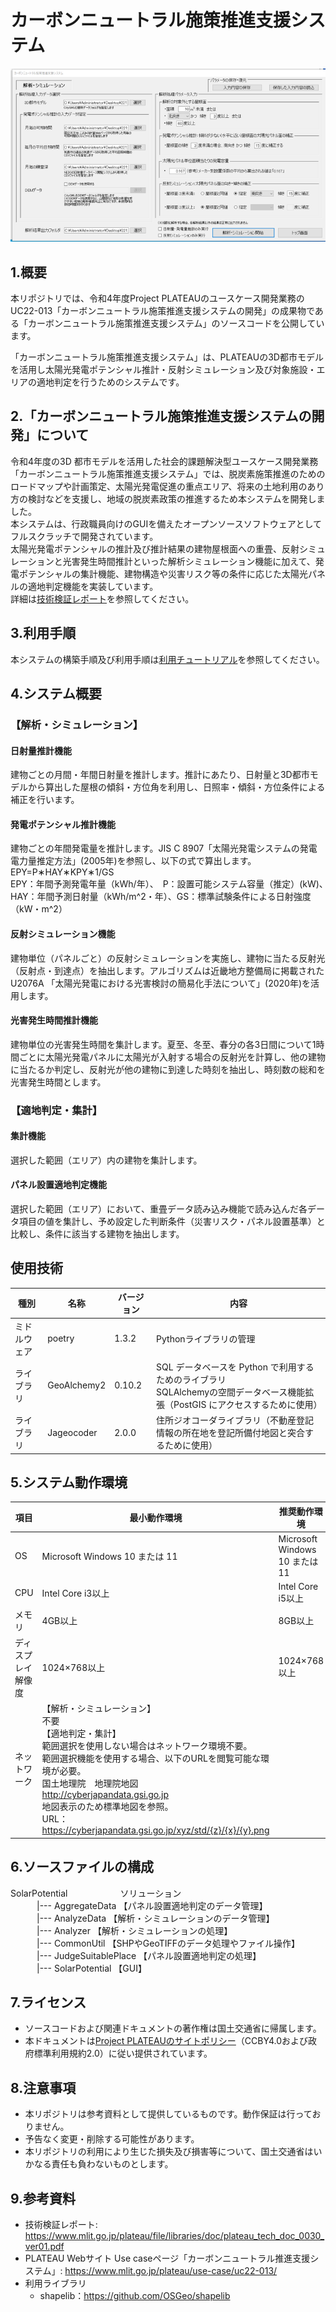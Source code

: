 # カーボンニュートラル施策推進支援システム <!-- OSSの対象物の名称を記載ください。分かりやすさを重視し、できるだけ日本語で命名ください。英語名称の場合は日本語説明を（）書きで併記ください。 -->

![概要](./img/tutorial_001.png) <!-- OSSの対象物のスクリーンショット（画面表示がない場合にはイメージ画像）を貼り付けください -->

## 1.概要 <!-- 本リポジトリでOSS化しているソフトウェア・ライブラリについて1文で説明を記載ください -->
本リポジトリでは、令和4年度Project PLATEAUのユースケース開発業務のUC22-013「カーボンニュートラル施策推進支援システムの開発」の成果物である「カーボンニュートラル施策推進支援システム」のソースコードを公開しています。

「カーボンニュートラル施策推進支援システム」は、PLATEAUの3D都市モデルを活用し太陽光発電ポテンシャル推計・反射シミュレーション及び対象施設・エリアの適地判定を行うためのシステムです。

## 2.「カーボンニュートラル施策推進支援システムの開発」について <!-- 「」内にユースケース名称を記載ください。本文は以下のサンプルを参考に記載ください。URLはアクセンチュアにて設定しますので、サンプルそのままでOKです。 -->
令和4年度の3D 都市モデルを活用した社会的課題解決型ユースケース開発業務「カーボンニュートラル施策推進支援システム」では、脱炭素施策推進のためのロードマップや計画策定、太陽光発電促進の重点エリア、将来の土地利用のあり方の検討などを支援し、地域の脱炭素政策の推進するため本システムを開発しました。  
本システムは、行政職員向けのGUIを備えたオープンソースソフトウェアとしてフルスクラッチで開発されています。  
太陽光発電ポテンシャルの推計及び推計結果の建物屋根面への重畳、反射シミュレーションと光害発生時間推計といった解析シミュレーション機能に加えて、発電ポテンシャルの集計機能、建物構造や災害リスク等の条件に応じた太陽光パネルの適地判定機能を実装しています。  
詳細は[技術検証レポート](https://www.mlit.go.jp/plateau/file/libraries/doc/plateau_tech_doc_0030_ver01.pdf)を参照してください。

## 3.利用手順 <!-- 下記の通り、GitHub Pagesへリンクを記載ください。URLはアクセンチュアにて設定しますので、サンプルそのままでOKです。 -->
本システムの構築手順及び利用手順は[利用チュートリアル](https://project-plateau.github.io/UC22-013-SolarPotential/index.html)を参照してください。

## 4.システム概要 <!-- OSS化対象のシステムが有する機能を記載ください。 -->
### 【解析・シミュレーション】
#### 日射量推計機能
建物ごとの月間・年間日射量を推計します。推計にあたり、日射量と3D都市モデルから算出した屋根の傾斜・方位角を利用し、日照率・傾斜・方位条件による補正を行います。
<br />

#### 発電ポテンシャル推計機能
建物ごとの年間発電量を推計します。JIS C 8907「太陽光発電システムの発電電力量推定方法」(2005年)を参照し、以下の式で算出します。
<br />
EPY=P∗HAY∗KPY∗1/GS
<br />
EPY：年間予測発電年量（kWh/年）、　P：設置可能システム容量（推定）(kW)、　HAY：年間予測日射量（kWh/m^2・年）、GS：標準試験条件による日射強度（kW・m^2）
<br />

#### 反射シミュレーション機能
建物単位（パネルごと）の反射シミュレーションを実施し、建物に当たる反射光（反射点・到達点）を抽出します。アルゴリズムは近畿地方整備局に掲載されたU2076A 「太陽光発電における光害検討の簡易化手法について」(2020年)を活用します。
<br />

#### 光害発生時間推計機能　
建物単位の光害発生時間を集計します。夏至、冬至、春分の各3日間について1時間ごとに太陽光発電パネルに太陽光が入射する場合の反射光を計算し、他の建物に当たるか判定し、反射光が他の建物に到達した時刻を抽出し、時刻数の総和を光害発生時間とします。

### 【適地判定・集計】
#### 集計機能
選択した範囲（エリア）内の建物を集計します。<br />
#### パネル設置適地判定機能
選択した範囲（エリア）において、重畳データ読み込み機能で読み込んだ各データ項目の値を集計し、予め設定した判断条件（災害リスク・パネル設置基準）と比較し、条件に該当する建物を抽出します。

## 使用技術

| 種別              | 名称   | バージョン | 内容 |
| ----------------- | --------|-------------|-----------------------------|
| ミドルウェア       | poetry | 1.3.2 | Pythonライブラリの管理 |
| ライブラリ      | GeoAlchemy2 | 0.10.2 | SQL データベースを Python で利用するためのライブラリ <br> SQLAlchemyの空間データベース機能拡張（PostGIS にアクセスするために使用） |
| ライブラリ      | Jageocoder | 2.0.0 | 住所ジオコーダライブラリ（不動産登記情報の所在地を登記所備付地図と突合するために使用） |


## 5.システム動作環境 <!-- 動作環境についての仕様を記載ください。 -->
| 項目               | 最小動作環境                                                                                                                                                                                                                                                                                                                                    | 推奨動作環境                   | 
| ------------------ | ----------------------------------------------------------------------------------------------------------------------------------------------------------------------------------------------------------------------------------------------------------------------------------------------------------------------------------------------- | ------------------------------ | 
| OS                 | Microsoft Windows 10 または 11                                                                                                                                                                                                                                                                                                                  | Microsoft Windows 10 または 11 | 
| CPU                | Intel Core i3以上                                                                                                                                                                                                                                                                                                                               | Intel Core i5以上              | 
| メモリ             | 4GB以上                                                                                                                                                                                                                                                                                                                                         | 8GB以上                        | 
| ディスプレイ解像度 | 1024×768以上                                                                                                                                                                                                                                                                                                                                    | 1024×768以上                   | 
| ネットワーク       | 【解析・シミュレーション】<br>不要<br>【適地判定・集計】<br>範囲選択を使用しない場合はネットワーク環境不要。<br>範囲選択機能を使用する場合、以下のURLを閲覧可能な環境が必要。<br>国土地理院　地理院地図　<br>http://cyberjapandata.gsi.go.jp<br>地図表示のため標準地図を参照。<br>URL：https://cyberjapandata.gsi.go.jp/xyz/std/{z}/{x}/{y}.png |                              | 

## 6.ソースファイルの構成 <!-- 本GitHub上のソースファイルの構成を記載ください。 -->
SolarPotential　　　　　　ソリューション<br />
　　　|--- AggregateData      【パネル設置適地判定のデータ管理】<br />
　　　|--- AnalyzeData        【解析・シミュレーションのデータ管理】<br />
　　　|--- Analyzer           【解析・シミュレーションの処理】<br />
　　　|--- CommonUtil         【SHPやGeoTIFFのデータ処理やファイル操作】<br />
　　　|--- JudgeSuitablePlace 【パネル設置適地判定の処理】<br />
　　　|--- SolarPotential     【GUI】<br />


## 7.ライセンス <!-- 変更せず、そのまま使うこと。 -->

- ソースコードおよび関連ドキュメントの著作権は国土交通省に帰属します。
- 本ドキュメントは[Project PLATEAUのサイトポリシー](https://www.mlit.go.jp/plateau/site-policy/)（CCBY4.0および政府標準利用規約2.0）に従い提供されています。

## 8.注意事項 <!-- 変更せず、そのまま使うこと。 -->

- 本リポジトリは参考資料として提供しているものです。動作保証は行っておりません。
- 予告なく変更・削除する可能性があります。
- 本リポジトリの利用により生じた損失及び損害等について、国土交通省はいかなる責任も負わないものとします。

## 9.参考資料 <!-- 技術検証レポートのURLはアクセンチュアにて記載します。 -->
- 技術検証レポート: https://www.mlit.go.jp/plateau/file/libraries/doc/plateau_tech_doc_0030_ver01.pdf
- PLATEAU Webサイト Use caseページ「カーボンニュートラル推進支援システム」: https://www.mlit.go.jp/plateau/use-case/uc22-013/
- 利用ライブラリ
  - shapelib：https://github.com/OSGeo/shapelib 
